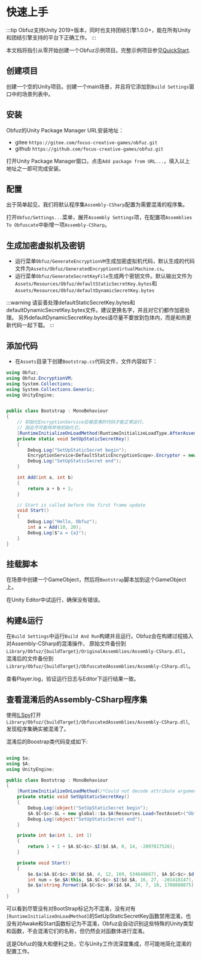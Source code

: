 # 快速上手

:::tip
Obfuz支持Unity 2019+版本，同时也支持团结引擎1.0.0+，能在所有Unity和团结引擎支持的平台下正确工作。
:::

本文档将指引从零开始创建一个Obfuz示例项目。完整示例项目参见[QuickStart](https://github.com/focus-creative-games/obfuz-samples/tree/main/QuickStart).

## 创建项目

创建一个空的Unity项目。创建一个main场景，并且将它添加到`Build Settings`窗口中的场景列表中。

## 安装

Obfuz的Unity Package Manager URL安装地址：

- gitee `https://gitee.com/focus-creative-games/obfuz.git`
- github `https://github.com/focus-creative-games/obfuz.git`

打开Unity Package Manager窗口，点击`Add package from URL...`，填入以上地址之一即可完成安装。

## 配置

出于简单起见，我们将默认程序集`Assembly-CSharp`配置为需要混淆的程序集。

打开`Obfuz/Settings...`菜单，展开`Assembly Settings`项，在配置项`Assemblies To Obfuscate`中新增一项`Assembly-CSharp`。

## 生成加密虚拟机及密钥

- 运行菜单`Obfuz/GenerateEncryptionVM`生成加密虚拟机代码，默认生成的代码文件为`Assets/Obfuz/GeneratedEncryptionVirtualMachine.cs`。
- 运行菜单`Obfuz/GenerateSecretKeyFile`生成两个密钥文件。默认输出文件为`Assets/Resources/Obfuz/defaultStaticSecretKey.bytes`和`Assets/Resources/Obfuz/defaultDynamicSecretKey.bytes`

:::warning
请妥善处理defaultStaticSecretKey.bytes和defaultDynamicSecretKey.bytes文件。建议更换名字，并且对它们都作加密处理。
另外defaultDynamicSecretKey.bytes请尽量不要放到包体内，而是和热更新代码一起下载。
:::

## 添加代码

- 在`Assets`目录下创建`Bootstrap.cs`代码文件，文件内容如下：

```csharp
using Obfuz;
using Obfuz.EncryptionVM;
using System.Collections;
using System.Collections.Generic;
using UnityEngine;


public class Bootstrap : MonoBehaviour
{
    // 初始化EncryptionService后被混淆的代码才能正常运行，
    // 因此尽可能地早地初始化它。
    [RuntimeInitializeOnLoadMethod(RuntimeInitializeLoadType.AfterAssembliesLoaded)]
    private static void SetUpStaticSecretKey()
    {
        Debug.Log("SetUpStaticSecret begin");
        EncryptionService<DefaultStaticEncryptionScope>.Encryptor = new GeneratedEncryptionVirtualMachine(Resources.Load<TextAsset>("Obfuz/defaultStaticSecretKey").bytes);
        Debug.Log("SetUpStaticSecret end");
    }

    int Add(int a, int b)
    {
        return a + b + 1;
    }

    // Start is called before the first frame update
    void Start()
    {
        Debug.Log("Hello, Obfuz");
        int a = Add(10, 20);
        Debug.Log($"a = {a}");
    }
}

```

## 挂载脚本

在场景中创建一个GameObject，然后将`Bootstrap`脚本加到这个GameObject上。

在Unity Editor中试运行，确保没有错误。

## 构建&运行

在`Build Settings`中运行`Build And Run`构建并且运行。Obfuz会在构建过程插入对Assembly-CSharp的混淆操作，
原始文件备份到`Library/Obfuz/{buildTarget}/OriginalAssemblies/Assembly-CSharp.dll`，
混淆后的文件备份到`Library/Obfuz/{buildTarget}/ObfuscatedAssemblies/Assembly-CSharp.dll`。

查看Player.log，验证运行日志与Editor下运行结果一致。

## 查看混淆后的Assembly-CSharp程序集

使用[ILSpy](https://github.com/icsharpcode/ILSpy)打开`Library/Obfuz/{buildTarget}/ObfuscatedAssemblies/Assembly-CSharp.dll`,
发现程序集确实被混淆了。

混淆后的Boostrap类代码变成如下:

```csharp

using $a;
using $A;
using UnityEngine;

public class Bootstrap : MonoBehaviour
{
    [RuntimeInitializeOnLoadMethod(/*Could not decode attribute arguments.*/)]
    private static void SetUpStaticSecretKey()
    {
        Debug.Log((object)"SetUpStaticSecret begin");
        $A.$C<$c>.$L = new global::$a.$A(Resources.Load<TextAsset>("Obfuz/defaultStaticSecretKey").bytes);
        Debug.Log((object)"SetUpStaticSecret end");
    }

    private int $a(int 1, int 1)
    {
        return 1 + 1 + $A.$C<$c>.$I($d.$A, 0, 14, -2097817526);
    }

    private void Start()
    {
        $e.$a($A.$C<$c>.$K($d.$A, 4, 12, 169, 534648667), $A.$C<$c>.$d(1718597184, 154, 2114032877));
        int num = $e.$A(this, $A.$C<$c>.$I($d.$A, 16, 27, -201418147), $A.$C<$c>.$I($d.$A, 20, 153, -875938825), $A.$C<$c>.$d(1757957431, 242, 760404455));
        $e.$a(string.Format($A.$C<$c>.$K($d.$A, 24, 7, 10, 1708888075), num), $A.$C<$c>.$d(1718597184, 154, 2114032877));
    }
}
```

可以看到尽管没有对BootStrap标记为不混淆，没有对有`[RuntimeInitializeOnLoadMethod]`的SetUpStaticSecretKey函数禁用混淆，也没有对Awake和Start函数标记为不混淆，Obfuz会自动识别这些特殊的Unity类型和函数，不会混淆它们的名称，但仍然会对函数体进行混淆。

这是Obfuz的强大和便利之处，它与Unity工作流深度集成，尽可能地简化混淆的配置工作。
